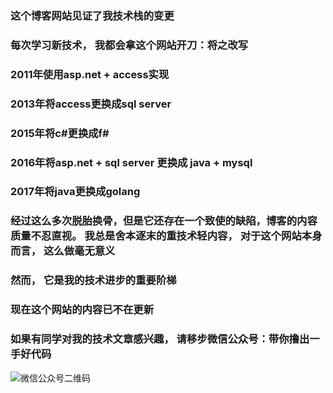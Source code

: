 ### 这个博客网站见证了我技术栈的变更
### 每次学习新技术， 我都会拿这个网站开刀：将之改写
### 2011年使用asp.net + access实现
### 2013年将access更换成sql server
### 2015年将c#更换成f#
### 2016年将asp.net + sql server 更换成 java + mysql
### 2017年将java更换成golang
### 经过这么多次脱胎换骨，但是它还存在一个致使的缺陷，博客的内容质量不忍直视。 我总是舍本逐末的重技术轻内容， 对于这个网站本身而言， 这么做毫无意义
### 然而， 它是我的技术进步的重要阶梯
### 现在这个网站的内容已不在更新
### 如果有同学对我的技术文章感兴趣， 请移步微信公众号：带你撸出一手好代码
![微信公众号二维码](http://images2015.cnblogs.com/blog/303980/201703/303980-20170329210946467-396749798.jpg)
